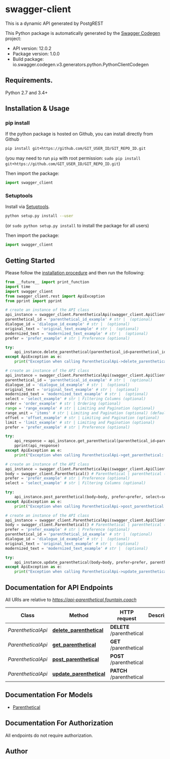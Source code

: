 # swagger-client
This is a dynamic API generated by PostgREST

This Python package is automatically generated by the [Swagger Codegen](https://github.com/swagger-api/swagger-codegen) project:

- API version: 12.0.2
- Package version: 1.0.0
- Build package: io.swagger.codegen.v3.generators.python.PythonClientCodegen

## Requirements.

Python 2.7 and 3.4+

## Installation & Usage
### pip install

If the python package is hosted on Github, you can install directly from Github

```sh
pip install git+https://github.com/GIT_USER_ID/GIT_REPO_ID.git
```
(you may need to run `pip` with root permission: `sudo pip install git+https://github.com/GIT_USER_ID/GIT_REPO_ID.git`)

Then import the package:
```python
import swagger_client 
```

### Setuptools

Install via [Setuptools](http://pypi.python.org/pypi/setuptools).

```sh
python setup.py install --user
```
(or `sudo python setup.py install` to install the package for all users)

Then import the package:
```python
import swagger_client
```

## Getting Started

Please follow the [installation procedure](#installation--usage) and then run the following:

```python
from __future__ import print_function
import time
import swagger_client
from swagger_client.rest import ApiException
from pprint import pprint

# create an instance of the API class
api_instance = swagger_client.ParentheticalApi(swagger_client.ApiClient(configuration))
parenthetical_id = 'parenthetical_id_example' # str |  (optional)
dialogue_id = 'dialogue_id_example' # str |  (optional)
original_text = 'original_text_example' # str |  (optional)
modernized_text = 'modernized_text_example' # str |  (optional)
prefer = 'prefer_example' # str | Preference (optional)

try:
    api_instance.delete_parenthetical(parenthetical_id=parenthetical_id, dialogue_id=dialogue_id, original_text=original_text, modernized_text=modernized_text, prefer=prefer)
except ApiException as e:
    print("Exception when calling ParentheticalApi->delete_parenthetical: %s\n" % e)

# create an instance of the API class
api_instance = swagger_client.ParentheticalApi(swagger_client.ApiClient(configuration))
parenthetical_id = 'parenthetical_id_example' # str |  (optional)
dialogue_id = 'dialogue_id_example' # str |  (optional)
original_text = 'original_text_example' # str |  (optional)
modernized_text = 'modernized_text_example' # str |  (optional)
select = 'select_example' # str | Filtering Columns (optional)
order = 'order_example' # str | Ordering (optional)
range = 'range_example' # str | Limiting and Pagination (optional)
range_unit = 'items' # str | Limiting and Pagination (optional) (default to items)
offset = 'offset_example' # str | Limiting and Pagination (optional)
limit = 'limit_example' # str | Limiting and Pagination (optional)
prefer = 'prefer_example' # str | Preference (optional)

try:
    api_response = api_instance.get_parenthetical(parenthetical_id=parenthetical_id, dialogue_id=dialogue_id, original_text=original_text, modernized_text=modernized_text, select=select, order=order, range=range, range_unit=range_unit, offset=offset, limit=limit, prefer=prefer)
    pprint(api_response)
except ApiException as e:
    print("Exception when calling ParentheticalApi->get_parenthetical: %s\n" % e)

# create an instance of the API class
api_instance = swagger_client.ParentheticalApi(swagger_client.ApiClient(configuration))
body = swagger_client.Parenthetical() # Parenthetical | parenthetical (optional)
prefer = 'prefer_example' # str | Preference (optional)
select = 'select_example' # str | Filtering Columns (optional)

try:
    api_instance.post_parenthetical(body=body, prefer=prefer, select=select)
except ApiException as e:
    print("Exception when calling ParentheticalApi->post_parenthetical: %s\n" % e)

# create an instance of the API class
api_instance = swagger_client.ParentheticalApi(swagger_client.ApiClient(configuration))
body = swagger_client.Parenthetical() # Parenthetical | parenthetical (optional)
prefer = 'prefer_example' # str | Preference (optional)
parenthetical_id = 'parenthetical_id_example' # str |  (optional)
dialogue_id = 'dialogue_id_example' # str |  (optional)
original_text = 'original_text_example' # str |  (optional)
modernized_text = 'modernized_text_example' # str |  (optional)

try:
    api_instance.update_parenthetical(body=body, prefer=prefer, parenthetical_id=parenthetical_id, dialogue_id=dialogue_id, original_text=original_text, modernized_text=modernized_text)
except ApiException as e:
    print("Exception when calling ParentheticalApi->update_parenthetical: %s\n" % e)
```

## Documentation for API Endpoints

All URIs are relative to *https://api-parenthetical.fountain.coach*

Class | Method | HTTP request | Description
------------ | ------------- | ------------- | -------------
*ParentheticalApi* | [**delete_parenthetical**](docs/ParentheticalApi.md#delete_parenthetical) | **DELETE** /parenthetical | 
*ParentheticalApi* | [**get_parenthetical**](docs/ParentheticalApi.md#get_parenthetical) | **GET** /parenthetical | 
*ParentheticalApi* | [**post_parenthetical**](docs/ParentheticalApi.md#post_parenthetical) | **POST** /parenthetical | 
*ParentheticalApi* | [**update_parenthetical**](docs/ParentheticalApi.md#update_parenthetical) | **PATCH** /parenthetical | 

## Documentation For Models

 - [Parenthetical](docs/Parenthetical.md)

## Documentation For Authorization

 All endpoints do not require authorization.


## Author


